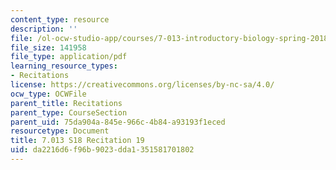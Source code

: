 ```yaml
---
content_type: resource
description: ''
file: /ol-ocw-studio-app/courses/7-013-introductory-biology-spring-2018/da2216d6f96b9023dda1351581701802_MIT7_013s18R19Q.pdf
file_size: 141958
file_type: application/pdf
learning_resource_types:
- Recitations
license: https://creativecommons.org/licenses/by-nc-sa/4.0/
ocw_type: OCWFile
parent_title: Recitations
parent_type: CourseSection
parent_uid: 75da904a-845e-966c-4b84-a93193f1eced
resourcetype: Document
title: 7.013 S18 Recitation 19
uid: da2216d6-f96b-9023-dda1-351581701802
---
```

